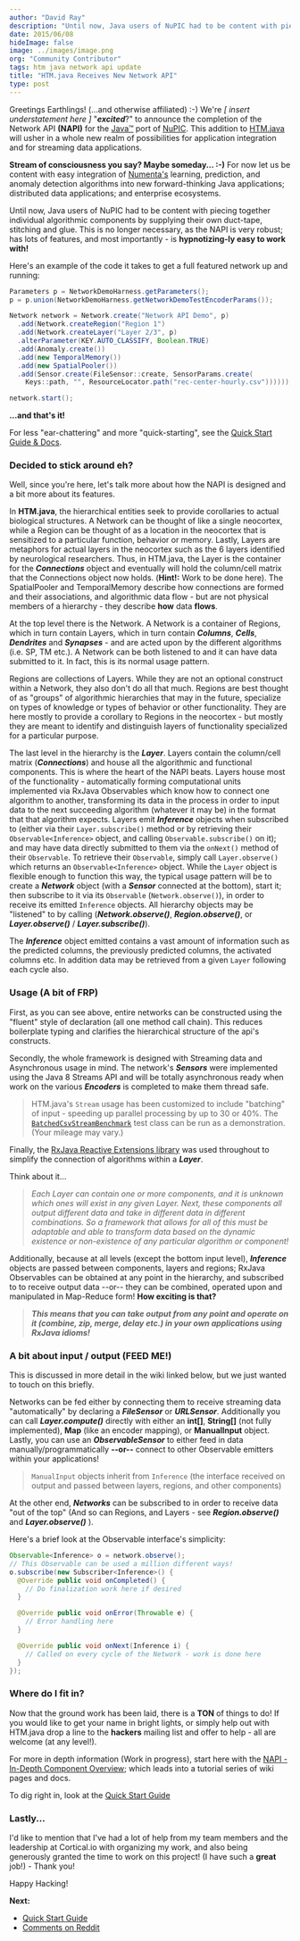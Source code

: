 ```yaml
---
author: "David Ray"
description: "Until now, Java users of NuPIC had to be content with piecing together individual algorithmic components by supplying their own duct-tape, stitching and glue. This is no longer necessary, as the NAPI is very robust; has lots of"
date: 2015/06/08
hideImage: false
image: ../images/image.png
org: "Community Contributor"
tags: htm java network api update
title: "HTM.java Receives New Network API"
type: post
---
```


Greetings Earthlings! (...and otherwise affiliated) :-) We're
_[ insert understatement here ]_ "_**excited**_?" to announce the completion of
the Network API **(NAPI)** for the
[Java™](http://www.oracle.com/technetwork/java/javase/overview/java8-2100321.html)
port of [NuPIC](https://github.com/numenta/nupic). This addition to
[HTM.java](https://github.com/numenta/htm.java) will usher in a whole new realm
of possibilities for application integration and for streaming data
applications.

**Stream of consciousness you say? Maybe someday... :-)** For now let us be
content with easy integration of [Numenta's](https://numenta.com) learning,
prediction, and anomaly detection algorithms into new forward-thinking Java
applications; distributed data applications; and enterprise ecosystems.

Until now, Java users of NuPIC had to be content with piecing together
individual algorithmic components by supplying their own duct-tape, stitching
and glue. This is no longer necessary, as the NAPI is very robust; has lots of
features, and most importantly - is **hypnotizing-ly easy to work with!**

Here's an example of the code it takes to get a full featured network up and
running:

```java
Parameters p = NetworkDemoHarness.getParameters();
p = p.union(NetworkDemoHarness.getNetworkDemoTestEncoderParams());

Network network = Network.create("Network API Demo", p)
  .add(Network.createRegion("Region 1")
  .add(Network.createLayer("Layer 2/3", p)
  .alterParameter(KEY.AUTO_CLASSIFY, Boolean.TRUE)
  .add(Anomaly.create())
  .add(new TemporalMemory())
  .add(new SpatialPooler())
  .add(Sensor.create(FileSensor::create, SensorParams.create(
    Keys::path, "", ResourceLocator.path("rec-center-hourly.csv"))))));

network.start();
```

**...and that's it!**  

For less "ear-chattering" and more "quick-starting", see the
[Quick Start Guide & Docs](https://github.com/numenta/htm.java/wiki/NAPI-Quick-Start-Guide).


### Decided to stick around eh?

Well, since you're here, let's talk more about how the NAPI is designed and a
bit more about its features.

In **HTM.java**, the hierarchical entities seek to provide corollaries to actual
biological structures. A Network can be thought of like a single neocortex,
while a Region can be thought of as a location in the neocortex that is
sensitized to a particular function, behavior or memory. Lastly, Layers are
metaphors for actual layers in the neocortex such as the 6 layers identified by
neurological researchers. Thus, in HTM.java, the Layer is the container for the
_**Connections**_ object and eventually will hold the column/cell matrix that
the Connections object now holds. (**Hint!:** Work to be done here). The
SpatialPooler and TemporalMemory describe how connections are formed and their
associations, and algorithmic data flow - but are not physical members of a
hierarchy - they describe **how** data **flows**.

At the top level there is the Network. A Network is a container of Regions,
which in turn contain Layers, which in turn contain _**Columns**_, _**Cells**_,
_**Dendrites**_ and _**Synapses**_ - and are acted upon by the different
algorithms (i.e. SP, TM etc.). A Network can be both listened to and it can have
data submitted to it. In fact, this is its normal usage pattern.

Regions are collections of Layers. While they are not an optional construct
within a Network, they also don't do all that much. Regions are best thought of
as "groups" of algorithmic hierarchies that may in the future, specialize on
types of knowledge or types of behavior or other functionality. They are here
mostly to provide a corollary to Regions in the neocortex - but mostly they are
meant to identify and distinguish layers of functionality specialized for a
particular purpose.

The last level in the hierarchy is the _**Layer**_. Layers contain the
column/cell matrix (_**Connections**_) and house all the algorithmic and
functional components. This is where the heart of the NAPI beats. Layers house
most of the functionality - automatically forming computational units
implemented via RxJava Observables which know how to connect one algorithm to
another, transforming its data in the process in order to input data to the next
succeeding algorithm (whatever it may be) in the format that that algorithm
expects. Layers emit _**Inference**_ objects when subscribed to (either via
their `Layer.subscribe()` method or by retrieving their `Observable<Inference>`
object, and calling `Observable.subscribe()` on it); and may have data directly
submitted to them via the `onNext()` method of their `Observable`. To retrieve
their `Observable`, simply call `Layer.observe()` which returns an
`Observable<Inference>` object. While the `Layer` object is flexible enough to
function this way, the typical usage pattern will be to create a _**Network**_
object (with a _**Sensor**_ connected at the bottom), start it; then subscribe
to it via its `Observable` (`Network.observe()`), in order to receive its
emitted `Inference` objects. All hierarchy objects may be "listened" to by
calling (_**Network.observe()**_, _**Region.observe()**_, or
_**Layer.observe()**_ / _**Layer.subscribe()**_).

The _**Inference**_ object emitted contains a vast amount of information such as
the predicted columns, the previously predicted columns, the activated columns
etc. In addition data may be retrieved from a given `Layer` following each cycle
also.


### Usage (A bit of FRP)

First, as you can see above, entire networks can be constructed using the
"fluent" style of declaration (all one method call chain). This reduces
boilerplate typing and clarifies the hierarchical structure of the api's
constructs.

Secondly, the whole framework is designed with Streaming data and Asynchronous
usage in mind. The network's _**Sensors**_ were implemented using the Java 8
Streams API and will be totally asynchronous ready when work on the various
_**Encoders**_ is completed to make them thread safe.

> HTM.java's `Stream` usage has been customized to include "batching" of input -
> speeding up parallel processing by up to 30 or 40%. The
> [`BatchedCsvStreamBenchmark`](https://github.com/numenta/htm.java/blob/master/src/test/java/org/numenta/nupic/network/sensor/BatchedCsvStreamBenchmark.java)
> test class can be run as a demonstration. (Your mileage may vary.)

Finally, the
[RxJava Reactive Extensions library](http://reactivex.io/documentation/observable.html)
was used throughout to simplify the connection of algorithms within
a _**Layer**_.

Think about it...

> _Each Layer can contain one or more components, and it is unknown which ones
> will exist in any given Layer. Next, these components all output different
> data and take in different data in different combinations. So a framework that
> allows for all of this must be adaptable and able to transform data based on
> the dynamic existence or non-existence of any particular algorithm
> or component!_

Additionally, because at all levels (except the bottom input level),
_**Inference**_ objects are passed between components, layers and regions;
RxJava Observables can be obtained at any point in the hierarchy, and subscribed
to to receive output data --or-- they can be combined, operated upon and
manipulated in Map-Reduce form! **How exciting is that?**

> _**This means that you can take output from any point and operate on it
> (combine, zip, merge, delay etc.) in your own applications using RxJava
> idioms!**_


### A bit about input / output (FEED ME!)

This is discussed in more detail in the wiki linked below, but we just wanted to
touch on this briefly.

Networks can be fed either by connecting them to receive streaming data
"automatically" by declaring a _**FileSensor**_ or _**URLSensor**_. Additionally
you can call _**Layer.compute()**_ directly with either an **int[]**,
**String[]** (not fully implemented), **Map** (like an encoder mapping), or
**ManualInput** object. Lastly, you can use an _**ObservableSensor**_ to either
feed in data manually/programmatically **--or--** connect to other Observable
emitters within your applications!

> `ManualInput` objects inherit from `Inference` (the interface received on
> output and passed between layers, regions, and other components)

At the other end, _**Networks**_ can be subscribed to in order to receive data
"out of the top" (And so can Regions, and Layers - see _**Region.observe()**_
and _**Layer.observe()**_ ).

Here's a brief look at the Observable interface's simplicity:

```java
Observable<Inference> o = network.observe();
// This Observable can be used a million different ways!
o.subscribe(new Subscriber<Inference>() {
  @Override public void onCompleted() {
    // Do finalization work here if desired
  }

  @Override public void onError(Throwable e) {
    // Error handling here
  }

  @Override public void onNext(Inference i) {
    // Called on every cycle of the Network - work is done here
  }
});
```


### Where do I fit in?

Now that the ground work has been laid, there is a **TON** of things to do! If
you would like to get your name in bright lights, or simply help out with
HTM.java drop a line to the **hackers** mailing list and offer to help - all are
welcome (at any level!).

For more in depth information (Work in progress), start here with the
[NAPI - In-Depth Component Overview](https://github.com/numenta/htm.java/wiki/NAPI-In-Depth-Component-Overview);
which leads into a tutorial series of wiki pages and docs.

To dig right in, look at the [Quick Start
Guide](https://github.com/numenta/htm.java/wiki/NAPI-Quick-Start-Guide)

### Lastly...

I'd like to mention that I've had a lot of help from my team members and the
leadership at Cortical.io with organizing my work, and also being generously
granted the time to work on this project! (I have such a **great** job!) - Thank
you!

Happy Hacking!

**Next:**

* [Quick Start Guide](https://github.com/numenta/htm.java/wiki/NAPI-Quick-Start-Guide)
* [Comments on Reddit](http://www.reddit.com/r/MachineLearning/comments/392kao/htmjava_receives_new_network_api/)
